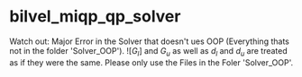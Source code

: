 # bilvel_miqp_qp_solver

Watch out: Major Error in the Solver that doesn't ues OOP (Everything thats not in the folder 'Solver_OOP'). ![$G_l$] and $G_u$ as well as $d_l$ and $d_u$ are treated as if they were the same. Please only use the Files in the Foler 'Solver_OOP'.
